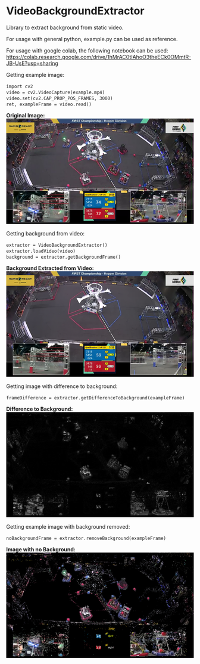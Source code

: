 # VideoBackgroundExtractor
Library to extract background from static video. 

For usage with general python, example.py can be used as reference.

For usage with google colab, the following notebook can be used: https://colab.research.google.com/drive/1hMrAC0tIAhoO3theECk0OMmtR-JB-UsE?usp=sharing

Getting example image:

```
import cv2
video = cv2.VideoCapture(example.mp4)
video.set(cv2.CAP_PROP_POS_FRAMES, 3000)
ret, exampleFrame = video.read()
```

**Original Image:**
![Original Image](https://github.com/HenriqueSchmitz/VideoBackgroundExtractor/blob/main/samples/originalImage.png)

Getting background from video:

```
extractor = VideoBackgroundExtractor()
extractor.loadVideo(video)
background = extractor.getBackgroundFrame()
```

**Background Extracted from Video:**
![Background from Video](https://github.com/HenriqueSchmitz/VideoBackgroundExtractor/blob/main/samples/background.png)

Getting image with difference to background:

```
frameDifference = extractor.getDifferenceToBackground(exampleFrame)
```

**Difference to Background:**
![Difference to Background](https://github.com/HenriqueSchmitz/VideoBackgroundExtractor/blob/main/samples/differenceToBackground.png)

Getting example image with background removed:

```
noBackgroundFrame = extractor.removeBackground(exampleFrame)
```

**Image with no Background:**
![No Background Image](https://github.com/HenriqueSchmitz/VideoBackgroundExtractor/blob/main/samples/noBackgroundImage.png)